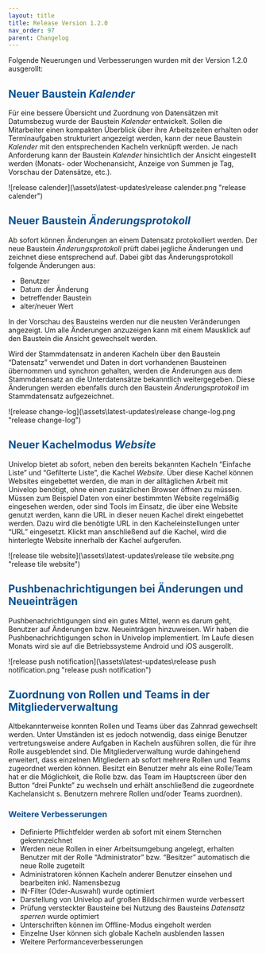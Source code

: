 ```yaml
---
layout: title
title: Release Version 1.2.0
nav_order: 97
parent: Changelog
---
```


Folgende Neuerungen und Verbesserungen wurden mit der Version 1.2.0 ausgerollt:

## <span style="color:#0b5394">**Neuer Baustein _Kalender_**</span>

Für eine bessere Übersicht und Zuordnung von Datensätzen mit Datumsbezug wurde der Baustein _Kalender_ entwickelt. Sollen die Mitarbeiter einen kompakten Überblick über ihre Arbeitszeiten erhalten oder Terminaufgaben strukturiert angezeigt werden, kann der neue Baustein _Kalender_ mit den entsprechenden Kacheln verknüpft werden. Je nach Anforderung kann der Baustein _Kalender_ hinsichtlich der Ansicht eingestellt werden (Monats- oder Wochenansicht, Anzeige von Summen je Tag, Vorschau der Datensätze, etc.).

![release calender](\assets\latest-updates\release calender.png "release calender")

## <span style="color:#0b5394">**Neuer Baustein _Änderungsprotokoll_**</span>

Ab sofort können Änderungen an einem Datensatz protokolliert werden. Der neue Baustein _Änderungsprotokoll_ prüft dabei jegliche Änderungen und zeichnet diese entsprechend auf. Dabei gibt das Änderungsprotokoll folgende Änderungen aus:

-   Benutzer
-   Datum der Änderung
-   betreffender Baustein
-   alter/neuer Wert

In der Vorschau des Bausteins werden nur die neusten Veränderungen angezeigt. Um alle Änderungen anzuzeigen kann mit einem Mausklick auf den Baustein die Ansicht gewechselt werden.

Wird der Stammdatensatz in anderen Kacheln über den Baustein “Datensatz” verwendet und Daten in dort vorhandenen Bausteinen übernommen und synchron gehalten, werden die Änderungen aus dem Stammdatensatz an die Unterdatensätze bekanntlich weitergegeben. Diese Änderungen werden ebenfalls durch den Baustein _Änderungsprotokoll_ im Stammdatensatz aufgezeichnet.

![release change-log](\assets\latest-updates\release change-log.png "release change-log")

## <span style="color:#0b5394">**Neuer Kachelmodus _Website_**</span>

Univelop bietet ab sofort, neben den bereits bekannten Kacheln “Einfache Liste” und “Gefilterte Liste”, die Kachel _Website_. Über diese Kachel können Websites eingebettet werden, die man in der alltäglichen Arbeit mit Univelop benötigt, ohne einen zusätzlichen Browser öffnen zu müssen. Müssen zum Beispiel Daten von einer bestimmten Website regelmäßig eingesehen werden, oder sind Tools im Einsatz, die über eine Website genutzt werden, kann die URL in dieser neuen Kachel direkt eingebettet werden. Dazu wird die benötigte URL in den Kacheleinstellungen unter “URL” eingesetzt. Klickt man anschließend auf die Kachel, wird die hinterlegte Website innerhalb der Kachel aufgerufen.

![release tile website](\assets\latest-updates\release tile website.png "release tile website")

## <span style="color:#0b5394">**Pushbenachrichtigungen bei Änderungen und Neueinträgen**</span>

Pushbenachrichtigungen sind ein gutes Mittel, wenn es darum geht, Benutzer auf Änderungen bzw. Neueinträgen hinzuweisen. Wir haben die Pushbenachrichtigungen schon in Univelop implementiert. Im Laufe diesen Monats wird sie auf die Betriebssysteme Android und iOS ausgerollt.

![release push notification](\assets\latest-updates\release push notification.png "release push notification")

## <span style="color:#0b5394">**Zuordnung von Rollen und Teams in der Mitgliederverwaltung**</span>

Altbekannterweise konnten Rollen und Teams über das Zahnrad gewechselt werden. Unter Umständen ist es jedoch notwendig, dass einige Benutzer vertretungsweise andere Aufgaben in Kacheln ausführen sollen, die für ihre Rolle ausgeblendet sind. Die Mitgliederverwaltung wurde dahingehend erweitert, dass einzelnen Mitgliedern ab sofort mehrere Rollen und Teams zugeordnet werden können. Besitzt ein Benutzer mehr als eine Rolle/Team hat er die Möglichkeit, die Rolle bzw. das Team im Hauptscreen über den Button “drei Punkte” zu wechseln und erhält anschließend die zugeordnete Kachelansicht s. Benutzern mehrere Rollen und/oder Teams zuordnen).

### <span style="color:#0b5394">**Weitere Verbesserungen**</span>

-   Definierte Pflichtfelder werden ab sofort mit einem Sternchen gekennzeichnet
-   Werden neue Rollen in einer Arbeitsumgebung angelegt, erhalten Benutzer mit der Rolle “Administrator” bzw. “Besitzer” automatisch die neue Rolle zugeteilt
-   Administratoren können Kacheln anderer Benutzer einsehen und bearbeiten inkl. Namensbezug
-   IN-Filter (Oder-Auswahl) wurde optimiert
-   Darstellung von Univelop auf großen Bildschirmen wurde verbessert
-   Prüfung versteckter Bausteine bei Nutzung des Bausteins _Datensatz sperren_ wurde optimiert
-   Unterschriften können im Offline-Modus eingeholt werden
-   Einzelne User können sich globale Kacheln ausblenden lassen
-   Weitere Performanceverbesserungen
